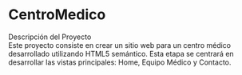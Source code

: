 # CentroMedico
Descripción del Proyecto  
Este proyecto consiste en crear un sitio web para un centro médico desarrollado utilizando HTML5 semántico. 
Esta etapa se centrará en desarrollar las vistas principales: Home, Equipo Médico y Contacto.
